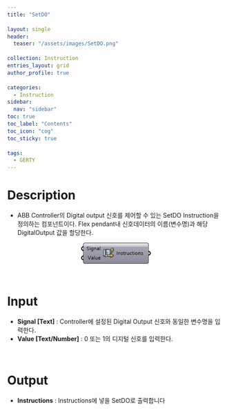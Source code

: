 ```yaml
---
title: "SetDO"

layout: single
header:
  teaser: "/assets/images/SetDO.png"

collection: Instruction
entries_layout: grid
author_profile: true

categories:
  - Instruction
sidebar:
  nav: "sidebar"
toc: true
toc_label: "Contents"
toc_icon: "cog"
toc_sticky: true

tags: 
  - GERTY
---
```

# Description

* ABB Controller의 Digital output 신호를 제어할 수 있는 SetDO Instruction을 정의하는 컴포넌트이다. Flex pendant내 신호데이터의 이름(변수명)과 해당 DigitalOutput 값을 할당한다.

<p align="center">  <img src="/assets/images/SetDO.png" align="center" width="32%"></p>

<br>

# Input

* **Signal [Text]** : Controller에 설정된 Digital Output 신호와 동일한 변수명을 입력한다.
* **Value [Text/Number]** : 0 또는 1의 디지털 신호를 입력한다.

<br>

# Output

* **Instructions** : Instructions에 넣을 SetDO로 출력합니다
